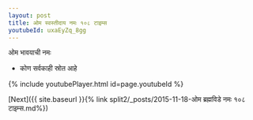 ```yaml
---
layout: post
title: ओम स्वस्तीदाय नमः १०८ टाइम्स
youtubeId: uxaEyZq_8gg
---
```

 
 
 ओम भावयाची नमः  
 
 -  कोण सर्वकाही स्रोत आहे 
 
  
 
  
 
 
 
 
 
 


{% include youtubePlayer.html id=page.youtubeId %}
 
[Next]({{ site.baseurl }}{% link  split2/_posts/2015-11-18-ओम ब्रह्मविडे नमः १०८ टाइम्स.md%})
 

